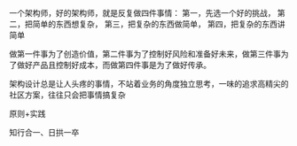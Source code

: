 
一个架构师，好的架构师，就是反复做四件事情：
第一，先选一个好的挑战，
第二，把简单的东西想复杂，
第三，把复杂的东西做简单，
第四，把复杂的东西讲简单

做第一件事为了创造价值，第二件事为了控制好风险和准备好未来，做第三件事为了做好产品且控制好成本，而做第四件事是为了做好传承。

架构设计总是让人头疼的事情，不站着业务的角度独立思考，一味的追求高精尖的社区方案，往往只会把事情搞复杂 


原则+实践

知行合一、日拱一卒





